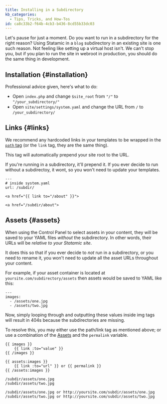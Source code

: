 ```yaml
---
title: Installing in a Subdirectory
kb_categories:
  - Tips, Tricks, and How-Tos
id: ca8c33b2-f64b-4cb3-b436-8cd55b33dc03
---
```

Let's pause for just a moment. Do you want to run in a subdirectory for the right reason? Using Statamic in a `blog` subdirectory in an existing site is one such reason. Not feeling like setting up a virtual host isn't. We can't stop you, but if you plan to run the site in webroot in production, you should do the same thing in development.

## Installation {#installation}

Professional advice given, here's what to do:

- Open `index.php` and change `$site_root` from `"/"` to `"/your_subdirectory/"`
- Open `site/settings/system.yaml` and change the URL from `/` to `/your_subdirectory/`


## Links {#links}

We recommend any hardcoded links in your templates to be wrapped in the [`path` tag](/tags/path) (or the `link` tag, they are the same thing).

This tag will automatically prepend your site root to the URL.

If you're running in a subdirectory, it'll prepend it. If you ever decide to run without a subdirectoy, it wont, so you won't need to update your templates.

``` .language-yaml
---
# inside system.yaml
url: /subdir/
```

```
<a href="{{ link to="/about" }}">
```

``` .language-output
<a href="/subdir/about">
```

## Assets {#assets}

When using the Control Panel to select assets in your content, they will be saved to your YAML files _without_ the subdirectory.
In other words, their URLs will be _relative to your Statamic site_.

It does this so that if you ever decide to _not_ run in a subdirectory, or you need to rename it, you won't need to update 
all the asset URLs throughout your content.

For example, if your asset container is located at `yoursite.com/subdirectory/assets` then assets would be saved to YAML
like this:

``` .language-yaml
---
images:
  - /assets/one.jpg
  - /assets/two.jpg
```

Now, simply looping through and outputting these values inside img tags will result in 404s because the subdirectories are missing.

To resolve this, you may either use the path/link tag as mentioned above; or use a combination of the [Assets](/tags/assets) and the
`permalink` variable.

```
{{ images }}
    {{ link :to="value" }}
{{ /images }}

{{ assets:images }}
    {{ link :to="url" }} or {{ permalink }}
{{ /assets:images }}
```

``` .language-output
/subdir/assets/one.jpg
/subdir/assets/two.jpg

/subdir/assets/one.jpg or http://yoursite.com/subdir/assets/one.jpg
/subdir/assets/two.jpg or http://yoursite.com/subdir/assets/two.jpg
```
